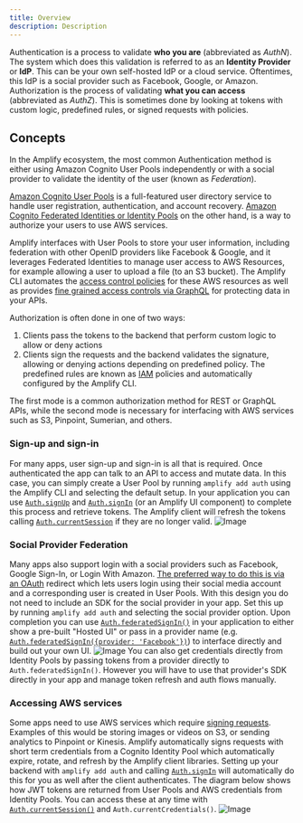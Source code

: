 ```yaml
---
title: Overview
description: Description
---
```


Authentication is a process to validate **who you are** (abbreviated as _AuthN_). The system which does this validation is referred to as an **Identity Provider** or **IdP**. This can be your own self-hosted IdP or a cloud service. Oftentimes, this IdP is a social provider such as Facebook, Google, or Amazon. Authorization is the process of validating **what you can access** (abbreviated as _AuthZ_). This is sometimes done by looking at tokens with custom logic, predefined rules, or signed requests with policies.

## Concepts

In the Amplify ecosystem, the most common Authentication method is either using Amazon Cognito User Pools independently or with a social provider to validate the identity of the user (known as _Federation_).

[Amazon Cognito User Pools](https://docs.aws.amazon.com/cognito/latest/developerguide/cognito-user-identity-pools.html) is a full-featured user directory service to handle user registration, authentication, and account recovery. [Amazon Cognito Federated Identities or Identity Pools](https://docs.aws.amazon.com/cognito/latest/developerguide/cognito-identity.html) on the other hand, is a way to authorize your users to use AWS services.

Amplify interfaces with User Pools to store your user information, including federation with other OpenID providers like Facebook & Google, and it leverages Federated Identities to manage user access to AWS Resources, for example allowing a user to upload a file (to an S3 bucket). The Amplify CLI automates the [access control policies](https://docs.aws.amazon.com/IAM/latest/UserGuide/access_policies.html) for these AWS resources as well as provides [fine grained access controls via GraphQL](https://docs.amplify.aws/cli/graphql-transformer/directives#auth) for protecting data in your APIs.

Authorization is often done in one of two ways:

1. Clients pass the tokens to the backend that perform custom logic to allow or deny actions
1. Clients sign the requests and the backend validates the signature, allowing or denying actions depending on predefined policy. The predefined rules are known as [IAM](https://docs.aws.amazon.com/IAM/latest/UserGuide/access_policies.html) policies and automatically configured by the Amplify CLI.

The first mode is a common authorization method for REST or GraphQL APIs, while the second mode is necessary for interfacing with AWS services such as S3, Pinpoint, Sumerian, and others.

### Sign-up and sign-in

For many apps, user sign-up and sign-in is all that is required. Once authenticated the app can talk to an API to access and mutate data. In this case, you can simply create a User Pool by running `amplify add auth` using the Amplify CLI and selecting the default setup. In your application you can use [`Auth.signUp`](#sign-up) and [`Auth.signIn`](#sign-in) (or an Amplify UI component) to complete this process and retrieve tokens. The Amplify client will refresh the tokens calling [`Auth.currentSession`](#retrieve-current-session) if they are no longer valid. ![Image](https://aws-amplify.github.io/docs/images/SimpleAuthZ.png)

### Social Provider Federation

Many apps also support login with a social providers such as Facebook, Google Sign-In, or Login With Amazon. [The preferred way to do this is via an OAuth](#oauth-and-federation-overview) redirect which lets users login using their social media account and a corresponding user is created in User Pools. With this design you do not need to include an SDK for the social provider in your app. Set this up by running `amplify add auth` and selecting the social provider option. Upon completion you can use [`Auth.federatedSignIn()`](#oauth-and-hosted-ui) in your application to either show a pre-built "Hosted UI" or pass in a provider name (e.g. [`Auth.federatedSignIn({provider: 'Facebook'})`](#oauth-and-hosted-ui)) to interface directly and build out your own UI. ![Image](https://aws-amplify.github.io/docs/images/SocialAuthZ.png) You can also get credentials directly from Identity Pools by passing tokens from a provider directly to `Auth.federatedSignIn()`. However you will have to use that provider's SDK directly in your app and manage token refresh and auth flows manually.

### Accessing AWS services

Some apps need to use AWS services which require [signing requests](https://docs.aws.amazon.com/general/latest/gr/signing_aws_api_requests.html). Examples of this would be storing images or videos on S3, or sending analytics to Pinpoint or Kinesis. Amplify automatically signs requests with short term credentials from a Cognito Identity Pool which automatically expire, rotate, and refresh by the Amplify client libraries. Setting up your backend with `amplify add auth` and calling [`Auth.signIn`](#sign-in) will automatically do this for you as well after the client authenticates. The diagram below shows how JWT tokens are returned from User Pools and AWS credentials from Identity Pools. You can access these at any time with [`Auth.currentSession()`](#retrieve-current-session) and `Auth.currentCredentials()`. ![Image](https://aws-amplify.github.io/docs/images/AWSAuthZ.png)
